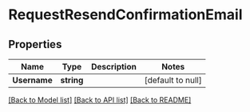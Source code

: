 # RequestResendConfirmationEmail

## Properties
Name | Type | Description | Notes
------------ | ------------- | ------------- | -------------
**Username** | **string** |  | [default to null]

[[Back to Model list]](../README.md#documentation-for-models) [[Back to API list]](../README.md#documentation-for-api-endpoints) [[Back to README]](../README.md)


